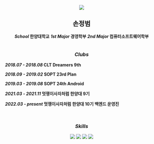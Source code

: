 <div align="center">
    <img src="https://capsule-render.vercel.app/api?type=waving&&color=0:0033ff,100:ccffff&height=200&section=header&text=JB's%20Profile&fontColor=ffffff&fontSize=50" />
</div>

<div>
    <h2 align="center"><b>손정범</b></h2>
    <div align="center">
        <b><i>School</i> 한양대학교</b>  <b><i>1st Major</i> 경영학부</b>    <b><i>2nd Major</i> 컴퓨터소프트웨어학부</b
    </div>
</div>
<br/>

<h3 align="center"><i>Clubs</i></h3>
<div align="left">
        <p><b><i>2018.07 - 2018.08</i> CLT Dreamers 9th</b></p>
        <p><b><i>2018.09 - 2019.02</i> SOPT 23rd Plan</b></p>
        <p><b><i>2019.03 - 2019.08</i> SOPT 24th Android</b></p>
        <p><b><i>2021.03 - 2021.11</i> 멋쟁이사자처럼 한양대 9기</b></p>
        <p><b><i>2022.03 - present</i> 멋쟁이사자처럼 한양대 10기 백엔드 운영진</b></p>
</div>
<br/>

<h3 align="center"><i>Skills</i></h3>
<p align="center">
    <img src="https://img.shields.io/badge/java-007396?style=for-the-badge&logo=java&logoColor=white">
    <img src="https://img.shields.io/badge/python-3776AB?style=for-the-badge&logo=python&logoColor=white">
    <img src="https://img.shields.io/badge/django-092E20?style=for-the-badge&logo=django&logoColor=white">
    <img src="https://img.shields.io/badge/github-181717?style=for-the-badge&logo=github&logoColor=white">
</p>
